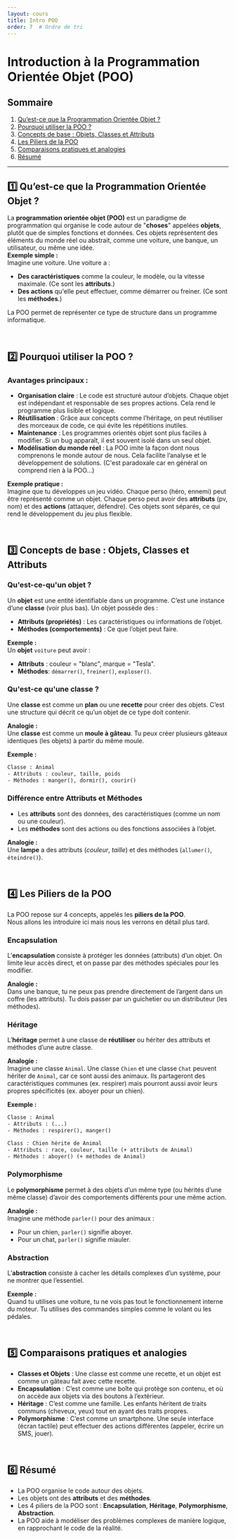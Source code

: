 ```yaml
---
layout: cours
title: Intro POO
order: 7  # Ordre de tri
---
```


# Introduction à la Programmation Orientée Objet (POO)

## Sommaire
1. [Qu’est-ce que la Programmation Orientée Objet ?](#1️⃣-quest-ce-que-la-programmation-orientée-objet-)
2. [Pourquoi utiliser la POO ?](#2️⃣-pourquoi-utiliser-la-poo-)
3. [Concepts de base : Objets, Classes et Attributs](#3️⃣-concepts-de-base--objets-classes-et-attributs)
4. [Les Piliers de la POO](#4️⃣-les-piliers-de-la-poo)
5. [Comparaisons pratiques et analogies](#5️⃣-comparaisons-pratiques-et-analogies)
6. [Résumé](#6️⃣-résumé)

---

## 1️⃣ Qu’est-ce que la Programmation Orientée Objet ?
La **programmation orientée objet (POO)** est un paradigme de programmation qui organise le code autour de "**choses**" appelées **objets**, plutôt que de simples fonctions et données. Ces objets représentent des éléments du monde réel ou abstrait, comme une voiture, une banque, un utilisateur, ou même une idée.  
**Exemple simple :**  
Imagine une voiture. Une voiture a :  
- **Des caractéristiques** comme la couleur, le modèle, ou la vitesse maximale. (Ce sont les **attributs**.)
- **Des actions** qu'elle peut effectuer, comme démarrer ou freiner. (Ce sont les **méthodes**.)
  
La POO permet de représenter ce type de structure dans un programme informatique.

<br>

## 2️⃣ Pourquoi utiliser la POO ? 
### Avantages principaux :
- **Organisation claire** : Le code est structuré autour d’objets. Chaque objet est indépendant et responsable de ses propres actions. Cela rend le programme plus lisible et logique.
- **Réutilisation** : Grâce aux concepts comme l’héritage, on peut réutiliser des morceaux de code, ce qui évite les répétitions inutiles.
- **Maintenance** : Les programmes orientés objet sont plus faciles à modifier. Si un bug apparaît, il est souvent isolé dans un seul objet.
- **Modélisation du monde réel** : La POO imite la façon dont nous comprenons le monde autour de nous. Cela facilite l’analyse et le développement de solutions. (C'est paradoxale car en général on comprend rien à la POO...)

**Exemple pratique :**  
Imagine que tu développes un jeu vidéo. Chaque perso (héro, ennemi) peut être représenté comme un objet. Chaque perso peut avoir des **attributs** (pv, nom) et des **actions** (attaquer, défendre). Ces objets sont séparés, ce qui rend le développement du jeu plus flexible.

<br>

## 3️⃣ Concepts de base : Objets, Classes et Attributs
### Qu'est-ce-qu'un objet ?
Un **objet** est une entité identifiable dans un programme. C’est une instance d’une **classe** (voir plus bas). Un objet possède des :  
- **Attributs (propriétés)** : Les caractéristiques ou informations de l’objet.
- **Méthodes (comportements)** : Ce que l’objet peut faire.

**Exemple :**  
Un **objet** `voiture` peut avoir :
- **Attributs** : couleur = "blanc", marque = "Tesla".
- **Méthodes**: `démarrer()`, `freiner()`, `exploser()`.

### Qu'est-ce qu'une classe ?
Une **classe** est comme un **plan** ou une **recette** pour créer des objets. C’est une structure qui décrit ce qu’un objet de ce type doit contenir. 

**Analogie :**  
Une **classe** est comme un **moule à gâteau**. Tu peux créer plusieurs gâteaux identiques (les objets) à partir du même moule.  

**Exemple :**
```txt
Classe : Animal
- Attributs : couleur, taille, poids
- Méthodes : manger(), dormir(), courir()
```

### Différence entre Attributs et Méthodes
- Les **attributs** sont des données, des caractéristiques (comme un nom ou une couleur).
- Les **méthodes** sont des actions ou des fonctions associées à l’objet.

**Analogie :**  
Une **lampe** a des attributs (*couleur*, *taille*) et des méthodes (`allumer()`, `éteindre()`).

<br>

## 4️⃣ Les Piliers de la POO
La POO repose sur 4 concepts, appelés les **piliers de la POO**.  
Nous allons les introduire ici mais nous les verrons en détail plus tard.
###  Encapsulation
L’**encapsulation** consiste à protéger les données (attributs) d’un objet. On limite leur accès direct, et on passe par des méthodes spéciales pour les modifier.

**Analogie :**  
Dans une banque, tu ne peux pas prendre directement de l’argent dans un coffre (les attributs). Tu dois passer par un guichetier ou un distributeur (les méthodes).

### Héritage
L’**héritage** permet à une classe de **réutiliser** ou hériter des attributs et méthodes d’une autre classe.

**Analogie :**  
Imagine une classe `Animal`. Une classe `Chien` et une classe `Chat` peuvent hériter de `Animal`, car ce sont aussi des animaux. Ils partageront des caractéristiques communes (ex. respirer) mais pourront aussi avoir leurs propres spécificités (ex. aboyer pour un chien).

**Exemple :**  
```txt
Classe : Animal
- Attributs : (...)
- Méthodes : respirer(), manger()

Class : Chien hérite de Animal
- Attributs : race, couleur, taille (+ attributs de Animal)
- Méthodes : aboyer() (+ méthodes de Animal)
```

### Polymorphisme
Le **polymorphisme** permet à des objets d’un même type (ou hérités d’une même classe) d’avoir des comportements différents pour une même action.

**Analogie :**  
Imagine une méthode `parler()` pour des animaux :
- Pour un chien, `parler()` signifie aboyer.
- Pour un chat, `parler()` signifie miauler.

### Abstraction
L’**abstraction** consiste à cacher les détails complexes d’un système, pour ne montrer que l’essentiel.

**Exemple :**  
Quand tu utilises une voiture, tu ne vois pas tout le fonctionnement interne du moteur. Tu utilises des commandes simples comme le volant ou les pédales.

<br>

## 5️⃣ Comparaisons pratiques et analogies
- **Classes et Objets** : Une classe est comme une recette, et un objet est comme un gâteau fait avec cette recette.
- **Encapsulation** : C’est comme une boîte qui protège son contenu, et où on accède aux objets via des boutons à l’extérieur.
- **Héritage** : C’est comme une famille. Les enfants héritent de traits communs (cheveux, yeux) tout en ayant des traits propres.
- **Polymorphisme** : C’est comme un smartphone. Une seule interface (écran tactile) peut effectuer des actions différentes (appeler, écrire un SMS, jouer).

<br>

## 6️⃣ Résumé
- La POO organise le code autour des objets.
- Les objets ont des **attributs** et des **méthodes**.
- Les 4 piliers de la POO sont : **Encapsulation**, **Héritage**, **Polymorphisme**, **Abstraction**.
- La POO aide à modéliser des problèmes complexes de manière logique, en rapprochant le code de la réalité.
